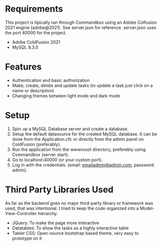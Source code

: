 # Requirements
This project is tipically ran through Commandbox using an Adobe Colfusion 2021 engine (adobe@2021). See server.json for reference. server.json uses the port 40000 for the project.

- Adobe ColdFusion 2021
- MySQL 8.3.0

# Features

- Authentication and basic authorization
- Make, create, delete and update tasks (to update a task just click on a name or description)
- Changing themes between light mode and dark mode

# Setup 

1. Spin up a MySQL Database server and create a database.
2. Setup the default datasource for the created MySQL database. It can be done from the Application.cfc or directly from the admin panel on ColdFusion (preferably).
3. Run the application from the wwwrooot directory, preferebly using Commandbox (server start).
4. Go to localhost:40000 (or your custom port).
3. Log in with the credentials: (email: emailadmin@admin.com, password: admin).

# Third Party Libraries Used

As far as the backend goes no major third-party library or framework was used, that was intentional. I tried to keep the code organized into a Model-View-Controller hierarchy.

- JQuery: To make the page more interactive
- Datatables: To show the tasks as a highly interactive table
- Tabler CSS: Open-source bootstrap based theme, very easy to prototype on it